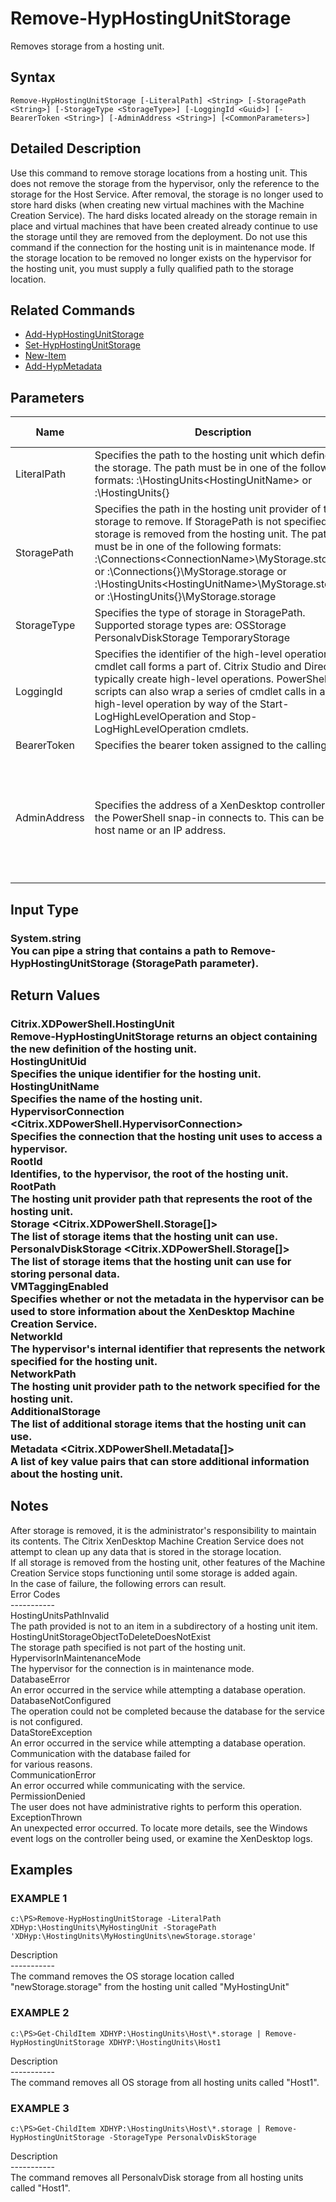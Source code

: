 ﻿# Remove-HypHostingUnitStorage

   Removes storage from a hosting unit.

## Syntax
```
Remove-HypHostingUnitStorage [-LiteralPath] <String> [-StoragePath <String>] [-StorageType <StorageType>] [-LoggingId <Guid>] [-BearerToken <String>] [-AdminAddress <String>] [<CommonParameters>]
```

## Detailed Description
   Use this command to remove storage locations from a hosting unit. This does not remove the storage from the hypervisor, only the reference to the storage for the Host Service. After removal, the storage is no longer used to store hard disks (when creating new virtual machines with the Machine Creation Service). The hard disks located already on the storage remain in place and virtual machines that have been created already continue to use the storage until they are removed from the deployment. Do not use this command if the connection for the hosting unit is in maintenance mode. If the storage location to be removed no longer exists on the hypervisor for the hosting unit, you must supply a fully qualified path to the storage location.

## Related Commands
  * [Add-HypHostingUnitStorage](Add-HypHostingUnitStorage.html)
  * [Set-HypHostingUnitStorage](Set-HypHostingUnitStorage.html)
  * [New-Item](New-Item.html)
  * [Add-HypMetadata](Add-HypMetadata.html)
## Parameters

| Name   | Description | Required? | Pipeline Input | Default Value |
| --- | --- | --- | --- | --- |
| LiteralPath | Specifies the path to the hosting unit which defines the storage. The path must be in one of the following formats: <drive>:\HostingUnits\<HostingUnitName> or  <drive>:\HostingUnits\{<HostingUnit Uid>} | true | false |  |
| StoragePath | Specifies the path in the hosting unit provider of the storage to remove. If StoragePath is not specified, all storage is removed from the hosting unit. The path must be in one of the following formats: <drive>:\Connections\<ConnectionName>\MyStorage.storage or  <drive>:\Connections\{<Connection Uid>}\MyStorage.storage or  <drive>:\HostingUnits\<HostingUnitName>\MyStorage.storage or  <drive>:\HostingUnits\{<hostingUnit Uid>}\MyStorage.storage | false | true (ByValue) |  |
| StorageType | Specifies the type of storage in StoragePath. Supported storage types are: OSStorage PersonalvDiskStorage TemporaryStorage | false | false | OSStorage |
| LoggingId | Specifies the identifier of the high-level operation this cmdlet call forms a part of. Citrix Studio and Director typically create high-level operations. PowerShell scripts can also wrap a series of cmdlet calls in a high-level operation by way of the Start-LogHighLevelOperation and Stop-LogHighLevelOperation cmdlets. | false | false |  |
| BearerToken | Specifies the bearer token assigned to the calling user | false | false |  |
| AdminAddress | Specifies the address of a XenDesktop controller that the PowerShell snap-in connects to. This can be a host name or an IP address. | false | false | LocalHost. Once a value is provided by any cmdlet, this value becomes the default. |

## Input Type
### System.string<br>    You can pipe a string that contains a path to Remove-HypHostingUnitStorage (StoragePath parameter).
   
## Return Values
### Citrix.XDPowerShell.HostingUnit<br>    Remove-HypHostingUnitStorage returns an object containing the new definition of the hosting unit.<br>    HostingUnitUid <Guid><br>        Specifies the unique identifier for the hosting unit.<br>    HostingUnitName <string><br>        Specifies the name of the hosting unit.<br>    HypervisorConnection <Citrix.XDPowerShell.HypervisorConnection><br>        Specifies the connection that the hosting unit uses to access a hypervisor.<br>    RootId <string><br>        Identifies, to the hypervisor, the root of the hosting unit.<br>    RootPath <string><br>        The hosting unit provider path that represents the root of the hosting unit.<br>    Storage <Citrix.XDPowerShell.Storage[]><br>        The list of storage items that the hosting unit can use.<br>    PersonalvDiskStorage <Citrix.XDPowerShell.Storage[]><br>        The list of storage items that the hosting unit can use for storing personal data.<br>    VMTaggingEnabled <Boolean><br>        Specifies whether or not the metadata in the hypervisor can be used to store information about the XenDesktop Machine Creation Service.<br>    NetworkId <string><br>        The hypervisor's internal identifier that represents the network specified for the hosting unit.<br>    NetworkPath <string><br>        The hosting unit provider path to the network specified for the hosting unit.<br>    AdditionalStorage<br>        The list of additional storage items that the hosting unit can use.<br>    Metadata <Citrix.XDPowerShell.Metadata[]><br>        A list of key value pairs that can store additional information about the hosting unit.
   ## Notes
   After storage is removed, it is the administrator's responsibility to maintain its contents. The Citrix XenDesktop Machine Creation Service does not attempt to clean up any data that is stored in the storage location.<br>    If all storage is removed from the hosting unit, other features of the Machine Creation Service stops functioning until some storage is added again.<br>    In the case of failure, the following errors can result.<br>    Error Codes<br>    -----------<br>    HostingUnitsPathInvalid<br>    The path provided is not to an item in a subdirectory of a hosting unit item.<br>    HostingUnitStorageObjectToDeleteDoesNotExist<br>    The storage path specified is not part of the hosting unit.<br>    HypervisorInMaintenanceMode<br>    The hypervisor for the connection is in maintenance mode.<br>    DatabaseError<br>    An error occurred in the service while attempting a database operation.<br>    DatabaseNotConfigured<br>    The operation could not be completed because the database for the service is not configured.<br>    DataStoreException<br>    An error occurred in the service while attempting a database operation. Communication with the database failed for<br>    for various reasons.<br>    CommunicationError<br>    An error occurred while communicating with the service.<br>    PermissionDenied<br>    The user does not have administrative rights to perform this operation.<br>    ExceptionThrown<br>    An unexpected error occurred. To locate more details, see the Windows event logs on the controller being used, or examine the XenDesktop logs.
## Examples

### EXAMPLE 1
```
c:\PS>Remove-HypHostingUnitStorage -LiteralPath XDHyp:\HostingUnits\MyHostingUnit -StoragePath 'XDHyp:\HostingUnits\MyHostingUnits\newStorage.storage'
```
   Description<br>-----------<br>The command removes the OS storage location called "newStorage.storage" from the hosting unit called "MyHostingUnit"
### EXAMPLE 2
```
c:\PS>Get-ChildItem XDHYP:\HostingUnits\Host\*.storage | Remove-HypHostingUnitStorage XDHYP:\HostingUnits\Host1
```
   Description<br>-----------<br>The command removes all OS storage from all hosting units called "Host1".
### EXAMPLE 3
```
c:\PS>Get-ChildItem XDHYP:\HostingUnits\Host\*.storage | Remove-HypHostingUnitStorage -StorageType PersonalvDiskStorage
```
   Description<br>-----------<br>The command removes all PersonalvDisk storage from all hosting units called "Host1".
